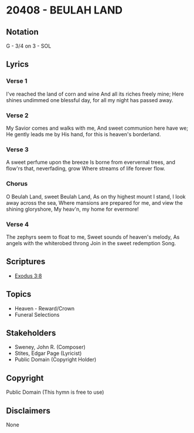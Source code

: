 # 20408 - BEULAH LAND

## Notation

G - 3/4 on 3 - SOL

## Lyrics

### Verse 1

I've reached the land of corn and wine And all its riches freely mine; Here shines undimmed one blessful day, for all my night has passed away.

### Verse 2

My Savior comes and walks with  me, And sweet communion here have we; He gently leads me by His hand, for this is heaven's borderland.

### Verse 3

A sweet perfume upon the breeze Is borne from eververnal trees, and flow'rs that, neverfading, grow Where streams of life forever flow.

### Chorus

O Beulah Land, sweet Beulah Land, As on thy highest mount I stand, I look away across the sea, Where mansions are prepared for me, and view the shining gloryshore, My heav'n, my home for evermore!

### Verse 4

The zephyrs seem to float to me, Sweet sounds of heaven's melody, As angels with the whiterobed throng Join in the sweet redemption Song.


## Scriptures

- [Exodus 3:8](https://www.biblegateway.com/passage/?search=Exodus%203%3A8)

## Topics

- Heaven - Reward/Crown
- Funeral Selections

## Stakeholders

- Sweney, John R. (Composer)
- Stites, Edgar Page (Lyricist)
- Public Domain (Copyright Holder)

## Copyright

Public Domain
(This hymn is free to use)

## Disclaimers

None

